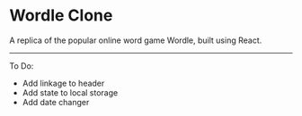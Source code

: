 # Wordle Clone

A replica of the popular online word game Wordle, built using React.

---

To Do:

- Add linkage to header
- Add state to local storage
- Add date changer
